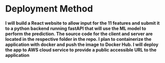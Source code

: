 # Deployment Method

#### I will build a React website to allow input for the 11 features and submit it to a python backend running fastAPI that will use the ML model to perform the prediction. The source code for the client and server are located in the respective folder in the repo. I plan to containerize the application with docker and push the image to Docker Hub. I will deploy the app to AWS cloud service to provide a public accessible URL to the application
